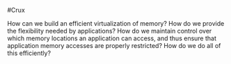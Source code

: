 #Crux 

How can we build an efficient virtualization of memory? How do we provide the flexibility needed by applications? How do we maintain control over which memory locations an application can access, and thus ensure that application memory accesses are properly restricted? How do we do all of this efficiently?

